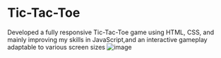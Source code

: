 # Tic-Tac-Toe
Developed a fully responsive Tic-Tac-Toe game using HTML, CSS, and mainly improving my skills in JavaScript,and an  interactive gameplay adaptable to various screen sizes
![image](https://github.com/user-attachments/assets/4d656a83-50d3-4d0f-839f-416be23a95c9)
